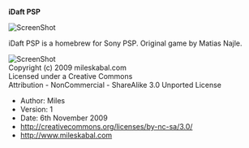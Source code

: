 **iDaft PSP**

![ScreenShot](https://mileskabal.com/psp/img/article/idaft03.jpg) 

iDaft PSP is a homebrew for Sony PSP.
Original game by Matias Najle.

![ScreenShot](http://i.creativecommons.org/l/by-nc-sa/3.0/88x31.png)  
Copyright (c) 2009 mileskabal.com  
Licensed under a Creative Commons  
Attribution - NonCommercial - ShareAlike 3.0 Unported License  
* Author: Miles
* Version: 1
* Date: 6th November 2009
* http://creativecommons.org/licenses/by-nc-sa/3.0/ 
* http://www.mileskabal.com
